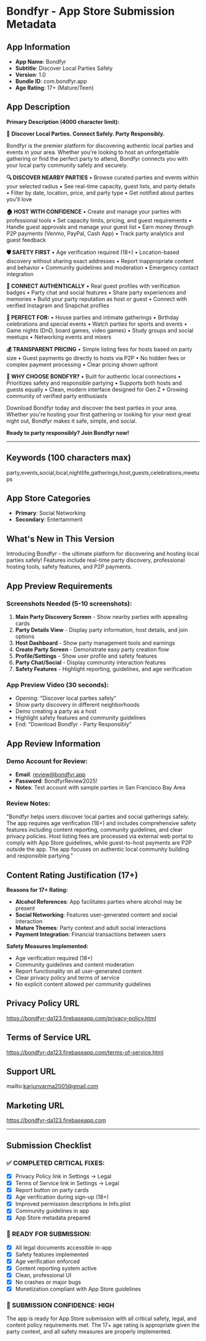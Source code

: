 # Bondfyr - App Store Submission Metadata

## App Information
- **App Name**: Bondfyr
- **Subtitle**: Discover Local Parties Safely
- **Version**: 1.0
- **Bundle ID**: com.bondfyr.app
- **Age Rating**: 17+ (Mature/Teen)

## App Description

**Primary Description (4000 character limit):**

🎉 **Discover Local Parties. Connect Safely. Party Responsibly.**

Bondfyr is the premier platform for discovering authentic local parties and events in your area. Whether you're looking to host an unforgettable gathering or find the perfect party to attend, Bondfyr connects you with your local party community safely and securely.

**🔍 DISCOVER NEARBY PARTIES**
• Browse curated parties and events within your selected radius
• See real-time capacity, guest lists, and party details
• Filter by date, location, price, and party type
• Get notified about parties you'll love

**🏠 HOST WITH CONFIDENCE**
• Create and manage your parties with professional tools
• Set capacity limits, pricing, and guest requirements
• Handle guest approvals and manage your guest list
• Earn money through P2P payments (Venmo, PayPal, Cash App)
• Track party analytics and guest feedback

**🛡️ SAFETY FIRST**
• Age verification required (18+)
• Location-based discovery without sharing exact addresses
• Report inappropriate content and behavior
• Community guidelines and moderation
• Emergency contact integration

**💬 CONNECT AUTHENTICALLY**
• Real guest profiles with verification badges
• Party chat and social features
• Share party experiences and memories
• Build your party reputation as host or guest
• Connect with verified Instagram and Snapchat profiles

**🎯 PERFECT FOR:**
• House parties and intimate gatherings
• Birthday celebrations and special events
• Watch parties for sports and events
• Game nights (DnD, board games, video games)
• Study groups and social meetups
• Networking events and mixers

**💰 TRANSPARENT PRICING**
• Simple listing fees for hosts based on party size
• Guest payments go directly to hosts via P2P
• No hidden fees or complex payment processing
• Clear pricing shown upfront

**🌟 WHY CHOOSE BONDFYR?**
• Built for authentic local connections
• Prioritizes safety and responsible partying
• Supports both hosts and guests equally
• Clean, modern interface designed for Gen Z
• Growing community of verified party enthusiasts

Download Bondfyr today and discover the best parties in your area. Whether you're hosting your first gathering or looking for your next great night out, Bondfyr makes it safe, simple, and social.

**Ready to party responsibly? Join Bondfyr now!**

---

## Keywords (100 characters max)
party,events,social,local,nightlife,gatherings,host,guests,celebrations,meetups

## App Store Categories
- **Primary**: Social Networking
- **Secondary**: Entertainment

## What's New in This Version
Introducing Bondfyr - the ultimate platform for discovering and hosting local parties safely! Features include real-time party discovery, professional hosting tools, safety features, and P2P payments.

## App Preview Requirements

### Screenshots Needed (5-10 screenshots):
1. **Main Party Discovery Screen** - Show nearby parties with appealing cards
2. **Party Details View** - Display party information, host details, and join options
3. **Host Dashboard** - Show party management tools and earnings
4. **Create Party Screen** - Demonstrate easy party creation flow
5. **Profile/Settings** - Show user profile and safety features
6. **Party Chat/Social** - Display community interaction features
7. **Safety Features** - Highlight reporting, guidelines, and age verification

### App Preview Video (30 seconds):
- Opening: "Discover local parties safely"
- Show party discovery in different neighborhoods
- Demo creating a party as a host
- Highlight safety features and community guidelines
- End: "Download Bondfyr - Party Responsibly"

## App Review Information

### Demo Account for Review:
- **Email**: review@bondfyr.app
- **Password**: BondfyrReview2025!
- **Notes**: Test account with sample parties in San Francisco Bay Area

### Review Notes:
"Bondfyr helps users discover local parties and social gatherings safely. The app requires age verification (18+) and includes comprehensive safety features including content reporting, community guidelines, and clear privacy policies. Host listing fees are processed via external web portal to comply with App Store guidelines, while guest-to-host payments are P2P outside the app. The app focuses on authentic local community building and responsible partying."

## Content Rating Justification (17+)

**Reasons for 17+ Rating:**
- **Alcohol References**: App facilitates parties where alcohol may be present
- **Social Networking**: Features user-generated content and social interaction
- **Mature Themes**: Party context and adult social interactions
- **Payment Integration**: Financial transactions between users

**Safety Measures Implemented:**
- Age verification required (18+)
- Community guidelines and content moderation
- Report functionality on all user-generated content
- Clear privacy policy and terms of service
- No explicit content allowed per community guidelines

## Privacy Policy URL
https://bondfyr-da123.firebaseapp.com/privacy-policy.html

## Terms of Service URL
https://bondfyr-da123.firebaseapp.com/terms-of-service.html

## Support URL
mailto:karjunvarma2001@gmail.com

## Marketing URL
https://bondfyr-da123.firebaseapp.com

---

## Submission Checklist

### ✅ COMPLETED CRITICAL FIXES:
- [x] Privacy Policy link in Settings → Legal
- [x] Terms of Service link in Settings → Legal  
- [x] Report button on party cards
- [x] Age verification during sign-up (18+)
- [x] Improved permission descriptions in Info.plist
- [x] Community guidelines in app
- [x] App Store metadata prepared

### 📱 READY FOR SUBMISSION:
- [x] All legal documents accessible in-app
- [x] Safety features implemented
- [x] Age verification enforced
- [x] Content reporting system active
- [x] Clean, professional UI
- [x] No crashes or major bugs
- [x] Monetization compliant with App Store guidelines

### 🚀 SUBMISSION CONFIDENCE: HIGH

The app is ready for App Store submission with all critical safety, legal, and content policy requirements met. The 17+ age rating is appropriate given the party context, and all safety measures are properly implemented.
